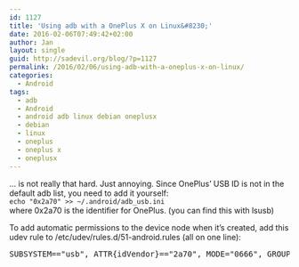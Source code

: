 ```yaml
---
id: 1127
title: 'Using adb with a OnePlus X on Linux&#8230;'
date: 2016-02-06T07:49:42+02:00
author: Jan
layout: single
guid: http://sadevil.org/blog/?p=1127
permalink: /2016/02/06/using-adb-with-a-oneplus-x-on-linux/
categories:
  - Android
tags:
  - adb
  - Android
  - android adb linux debian oneplusx
  - debian
  - linux
  - oneplus
  - oneplus x
  - oneplusx
---
```

&#8230; is not really that hard. Just annoying. Since OnePlus&#8217; USB ID is not in the default adb list, you need to add it yourself:  
`echo "0x2a70" >> ~/.android/adb_usb.ini`  
where 0x2a70 is the identifier for OnePlus. (you can find this with lsusb)

To add automatic permissions to the device node when it&#8217;s created, add this udev rule to /etc/udev/rules.d/51-android.rules (all on one line):

<pre>SUBSYSTEM=="usb", ATTR{idVendor}=="2a70", MODE="0666", GROUP="plugdev" ATTR{idVendor}=="2a70", ATTR{idProduct}=="9011|f003", SYMLINK+="libmtp-%k", MODE="660", GROUP="audio", ENV{ID_MTP_DEVICE}="1", ENV{ID_MEDIA_PLAYER}="1"</pre>